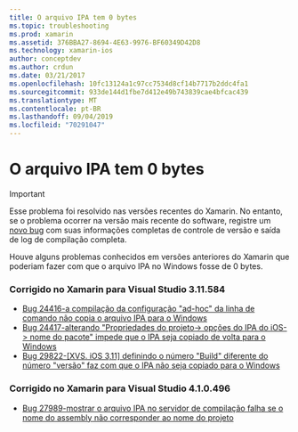 ```yaml
---
title: O arquivo IPA tem 0 bytes
ms.topic: troubleshooting
ms.prod: xamarin
ms.assetid: 376BBA27-8694-4E63-9976-BF60349D42D8
ms.technology: xamarin-ios
author: conceptdev
ms.author: crdun
ms.date: 03/21/2017
ms.openlocfilehash: 10fc13124a1c97cc7534d8cf14b7717b2ddc4fa1
ms.sourcegitcommit: 933de144d1fbe7d412e49b743839cae4bfcac439
ms.translationtype: MT
ms.contentlocale: pt-BR
ms.lasthandoff: 09/04/2019
ms.locfileid: "70291047"
---
```

# <a name="ipa-file-is-0-bytes"></a>O arquivo IPA tem 0 bytes

> [!IMPORTANT]
> Esse problema foi resolvido nas versões recentes do Xamarin. No entanto, se o problema ocorrer na versão mais recente do software, registre um [novo bug](~/cross-platform/troubleshooting/questions/howto-file-bug.md) com suas informações completas de controle de versão e saída de log de compilação completa.



Houve alguns problemas conhecidos em versões anteriores do Xamarin que poderiam fazer com que o arquivo IPA no Windows fosse de 0 bytes. 

### <a name="fixed-in-xamarin-for-visual-studio-311584"></a>Corrigido no Xamarin para Visual Studio 3.11.584 
- [Bug 24416-a compilação da configuração "ad-hoc" da linha de comando não copia o arquivo IPA para o Windows](https://bugzilla.xamarin.com/show_bug.cgi?id=24416)
- [Bug 24417-alterando "Propriedades do projeto-> opções do IPA do iOS-> nome do pacote" impede que o IPA seja copiado de volta para o Windows](https://bugzilla.xamarin.com/show_bug.cgi?id=24417)
- [Bug 29822-[XVS. iOS 3,11] definindo o número "Build" diferente do número "versão" faz com que o IPA não seja copiado para o Windows](https://bugzilla.xamarin.com/show_bug.cgi?id=29822)

### <a name="fixed-in-xamarin-for-visual-studio-410496"></a>Corrigido no Xamarin para Visual Studio 4.1.0.496
- [Bug 27989-mostrar o arquivo IPA no servidor de compilação falha se o nome do assembly não corresponder ao nome do projeto](https://bugzilla.xamarin.com/show_bug.cgi?id=27989)
